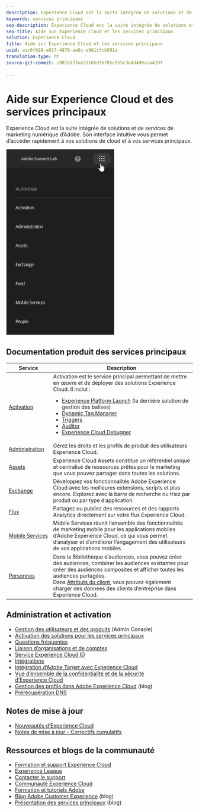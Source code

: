 ```yaml
---
description: Experience Cloud est la suite intégrée de solutions et de services de marketing numérique d’Adobe. Son interface intuitive vous permet d’accéder rapidement à vos solutions de cloud et à vos services principaux.
keywords: services principaux
seo-description: Experience Cloud est la suite intégrée de solutions et de services de marketing numérique d’Adobe. Son interface intuitive vous permet d’accéder rapidement à vos solutions de cloud et à vos services principaux.
seo-title: Aide sur Experience Cloud et les services principaux
solution: Experience Cloud
title: Aide sur Experience Cloud et les services principaux
uuid: aec6f689-e617-4876-ae6c-e961cfcb991a
translation-type: ht
source-git-commit: c901b17fee21165d36785c055c3e4d498aca410f

---
```



# Aide sur Experience Cloud et des services principaux

Experience Cloud est la suite intégrée de solutions et de services de marketing numérique d’Adobe. Son interface intuitive vous permet d’accéder rapidement à vos solutions de cloud et à vos services principaux.

![](assets/experience-cloud-core-services.png)

## Documentation produit des services principaux

| Service | Description |
|--- |--- |
| [Activation](activation/activation.md) | Activation est le service principal permettant de mettre en œuvre et de déployer des solutions Experience Cloud. Il inclut :<ul><li>[Experience Platform Launch](https://docs.adobelaunch.com/) (la dernière solution de gestion des balises)</li><li>[Dynamic Tag Manager](https://marketing.adobe.com/resources/help/fr_FR/dtm/)</li><li>[Triggers](activation/triggers.md)</li><li>[Auditor](https://marketing.adobe.com/resources/help/en_US/auditor/)</li><li>[Experience Cloud Debugger](https://marketing.adobe.com/resources/help/en_US/experience-cloud-debugger/)</li></ul> |
| [Administration](admin-getting-started/admin-getting-started.md) | Gérez les droits et les profils de produit des utilisateurs Experience Cloud. |
| [Assets](experience-cloud-assets/experience-cloud-assets.md) | Experience Cloud Assets constitue un référentiel unique et centralisé de ressources prêtes pour le marketing que vous pouvez partager dans toutes les solutions. |
| [Exchange](https://experiencecloud.adobeexchange.com/) | Développez vos fonctionnalités Adobe Experience Cloud avec les meilleures extensions, scripts et plus encore. Explorez avec la barre de recherche ou triez par produit ou par type d’application. |
| [Flux](feed.md) | Partagez ou publiez des ressources et des rapports Analytics directement sur votre flux Experience Cloud. |
| [Mobile Services](https://marketing.adobe.com/resources/help/fr_FR/mobile/) | Mobile Services réunit l’ensemble des fonctionnalités de marketing mobile pour les applications mobiles d’Adobe Experience Cloud, ce qui vous permet d’analyser et d’améliorer l’engagement des utilisateurs de vos applications mobiles. |
| [Personnes](audience-library/audience-library.md) | Dans la Bibliothèque d’audiences, vous pouvez créer des audiences, combiner les audiences existantes pour créer des audiences composites et afficher toutes les audiences partagées.<br>Dans [Attributs du client](attributes/attributes.md), vous pouvez également charger des données des clients d’entreprise dans Experience Cloud. |

## Administration et activation

* [Gestion des utilisateurs et des produits](admin-getting-started/admin-getting-started.md) (Admin Console)
* [Activation des solutions pour les services principaux](core-services/core-services.md)
* [Questions fréquentes](admin-getting-started/admin-getting-started.md)
* [Liaison d’organisations et de comptes](admin-getting-started/organizations.md)
* [Service Experience Cloud ID](https://marketing.adobe.com/resources/help/fr_FR/mcvid/)
* [Intégrations](marketing-cloud-integrations.md)
* [Intégration d’Adobe Target avec Experience Cloud](https://marketing.adobe.com/resources/help/fr_FR/target/a4t/?f=c_integrating_target_with_mac)
* [Vue d’ensemble de la confidentialité et de la sécurité d’Experience Cloud](assets/Adobe-Marketing-Cloud-Privacy-and-Security-Overview.pdf)
* [Gestion des profils dans Adobe Experience Cloud](https://theblog.adobe.com/profile-management-adobe-marketing-cloud-comes-together/) (blog)
* [Prérécupération DNS](admin-getting-started/admin-getting-started.md#concept_6BC8C6856E3644F8956D7AD0A96383B7)

## Notes de mise à jour

* [Nouveautés d’Experience Cloud](marketing-cloud-interface/marketing-cloud-interface.md#concept_9A4370BD59744928BDC9F87E978798B3)
* [Notes de mise à jour - Correctifs cumulatifs](marketing-cloud-interface/release-notes.md#concept_F5C9FF69A5B44395BB5FA0552F4E9175)

## Ressources et blogs de la communauté

* [Formation et support Experience Cloud](https://helpx.adobe.com/fr/support/experience-cloud.html)
* [Experience League](https://landing.adobe.com/experience-league/)
* [Contacter le support](https://helpx.adobe.com/fr/contact/enterprise-support.ec.html)
* [Communauté Experience Cloud](https://forums.adobe.com/community/experience-cloud)
* [Formation et tutoriels Adobe](https://helpx.adobe.com/fr/learning.html?promoid=KAUDK)
* [Blog Adobe Customer Experience](https://theblog.adobe.com/customer-experience/) (blog)
* [Présentation des services principaux](https://theblog.adobe.com/part-2-capturing-leveraging-consumer-behavior-adobe-marketing-cloud/) (blog)
